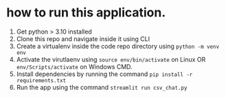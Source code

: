 # how to run this application.

1. Get python > 3.10 installed
2. Clone this repo and navigate inside it using CLI
3. Create a virtualenv inside the code repo directory using `python -m venv env`
4. Activate the virutlaenv using `source env/bin/activate` on Linux OR `env/Scripts/activate` on Windows CMD.
5. Install dependencies by running the command `pip install -r requirements.txt`
6. Run the app using the command `streamlit run csv_chat.py`

